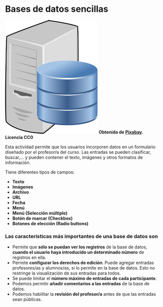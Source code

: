 
# Bases de datos sencillas

![](https://raw.githubusercontent.com/catedu/curso-moodle/master/img/database.png)
**Obtenida de [Pixabay](http://pixabay.com/en/computer-database-network-server-156948/). Licencia CC0**

Esta actividad permite que los usuarios incorporen datos en un formulario diseñado por el profesor/a del curso. Las entradas se pueden clasificar, buscar,... y pueden contener el texto, imágenes y otros formatos de información.

Tiene diferentes tipos de campos:

- **Texto**
- **Imágenes**
- **Archivo**
- **URL**
- **Fecha**
- **Menú**
- **Menú (Selección múltiple)**
- **Botón de marcar (Checkbox)**
- **Botones de elección (Radio buttons)**

### Las características más importantes de una base de datos son

- Permite que **sólo se puedan ver los registros** de la base de datos, **cuando el usuario haya introducido un determinado número** de registros en ella.
- Permite **configurar los derechos de edición**. Puede agregar entradas profesores/as y alumnos/as, si lo permite en la base de datos. Esto no restringe la visualización de sus entradas para todos.
- Se puede limitar el **número máximo de entradas de cada participante**.
- Podemos permitir **añadir comentarios a las entradas** de la base de datos.
- Podemos habilitar la **revisión del profesor/a** antes de que las entradas sean públicas.

